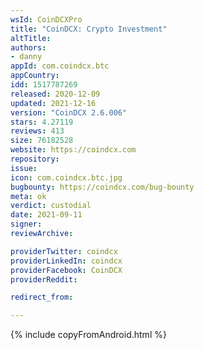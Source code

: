 ```yaml
---
wsId: CoinDCXPro
title: "CoinDCX: Crypto Investment"
altTitle: 
authors:
- danny
appId: com.coindcx.btc
appCountry: 
idd: 1517787269
released: 2020-12-09
updated: 2021-12-16
version: "CoinDCX 2.6.006"
stars: 4.27119
reviews: 413
size: 76182528
website: https://coindcx.com
repository: 
issue: 
icon: com.coindcx.btc.jpg
bugbounty: https://coindcx.com/bug-bounty
meta: ok
verdict: custodial
date: 2021-09-11
signer: 
reviewArchive:

providerTwitter: coindcx
providerLinkedIn: coindcx
providerFacebook: CoinDCX
providerReddit: 

redirect_from:

---
```


{% include copyFromAndroid.html %}
